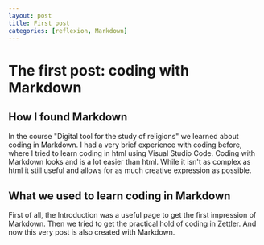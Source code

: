 ```yaml
---
layout: post
title: First post
categories: [reflexion, Markdown]
---
```


# The first post: coding with Markdown

## How I found Markdown
In the course "Digital tool for the study of religions" we learned about coding in Markdown. I had a very brief experience with coding before, where I tried to learn coding in html using Visual Studio Code. 
Coding with Markdown looks and is a lot easier than html. While it isn't as complex as html it still useful and allows for as much creative expression as possible. 

## What we used to learn coding in Markdown
First of all, the Introduction was a useful page to get the first impression of Markdown. 
Then we tried to get the practical hold of coding in Zettler.
And now this very post is also created with Markdown. 


